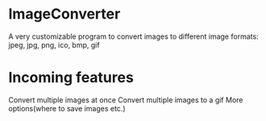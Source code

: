 # ImageConverter
A very customizable program to convert images to different image formats: jpeg, jpg, png, ico, bmp, gif

# Incoming features
Convert multiple images at once
Convert multiple images to a gif
More options(where to save images etc.)
